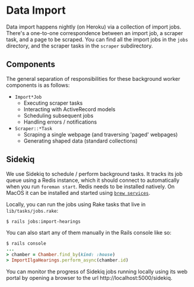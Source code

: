 # Data Import

Data import happens nightly (on Heroku) via a collection of import jobs. There's a one-to-one correspondence between an import job, a scraper task, and a page to be scraped. You can find all the import jobs in the `jobs` directory, and the scraper tasks in the `scraper` subdirectory.

## Components

The general separation of responsibilities for these background worker components is as follows:

- `Import*Job`
  - Executing scraper tasks
  - Interacting with ActiveRecord models
  - Scheduling subsequent jobs
  - Handling errors / notifications
- `Scraper::*Task`
  - Scraping a single webpage (and traversing 'paged' webpages)
  - Generating shaped data (standard collections)

## Sidekiq

We use Sidekiq to schedule / perform background tasks. It tracks its job queue using a Redis instance, which it should connect to automatically when you run `foreman start`. Redis needs to be installed natively. On MacOS it can be installed and started using [`brew services`](https://github.com/Homebrew/homebrew-services).

Locally, you can run the jobs using Rake tasks that live in `lib/tasks/jobs.rake`:

```sh
$ rails jobs:import-hearings
```

You can also start any of them manually in the Rails console like so:

```ruby
$ rails console
...
> chamber = Chamber.find_by(kind: :house)
> ImportIlgaHearings.perform_async(chamber.id)
```

You can monitor the progress of Sidekiq jobs running locally using its web portal by opening a browser to the url http://localhost:5000/sidekiq.
